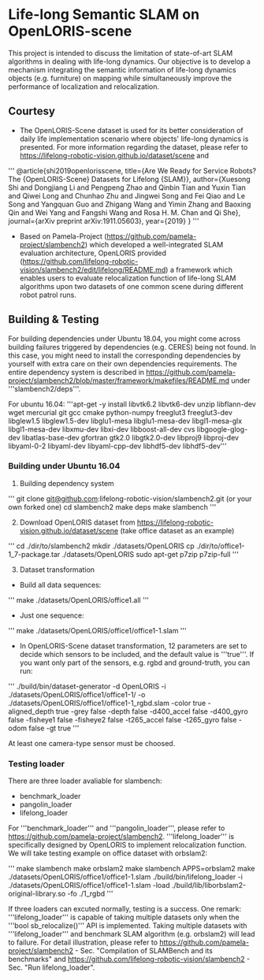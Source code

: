 # Life-long Semantic SLAM on OpenLORIS-scene #
This project is intended to discuss the limitation of state-of-art SLAM algorithms in dealing with life-long dynamics. Our objective is to develop a mechanism integrating the semantic information of life-long dynamics objects (e.g. furniture) on mapping while simultaneously improve the performance of localization and relocalization.

## Courtesy ##
* The OpenLORIS-Scene dataset is used for its better consideration of daily life implementation scenario where objects' life-long dynamics is presented. For more information regarding the dataset, please refer to https://lifelong-robotic-vision.github.io/dataset/scene and 

'''
@article{shi2019openlorisscene,
    title={Are We Ready for Service Robots? The {OpenLORIS-Scene} Datasets for Lifelong {SLAM}},
    author={Xuesong Shi and Dongjiang Li and Pengpeng Zhao and Qinbin Tian and Yuxin Tian and Qiwei Long and Chunhao Zhu and Jingwei Song and Fei Qiao and Le Song and Yangquan Guo and Zhigang Wang and Yimin Zhang and Baoxing Qin and Wei Yang and Fangshi Wang and Rosa H. M. Chan and Qi She},
    journal={arXiv preprint arXiv:1911.05603},
    year={2019}
}
'''

* Based on Pamela-Project (https://github.com/pamela-project/slambench2) which developed a well-integrated SLAM evaluation architecture, OpenLORIS provided (https://github.com/lifelong-robotic-vision/slambench2/edit/lifelong/README.md) a framework which enables users to evaluate relocalization function of life-long SLAM algorithms upon two datasets of one common scene during different robot patrol runs. 

## Building & Testing ##

For building dependencies under Ubuntu 18.04, you might come across building failures triggered by dependencies (e.g. CERES) being not found. In this case, you might need to install the corresponding dependencies by yourself with extra care on their own dependencies requirements. The entire dependency system is described in https://github.com/pamela-project/slambench2/blob/master/framework/makefiles/README.md under '''slambench2/deps'''.

For ubuntu 16.04:
'''apt-get -y install libvtk6.2 libvtk6-dev unzip libflann-dev wget mercurial git gcc cmake python-numpy freeglut3 freeglut3-dev libglew1.5 libglew1.5-dev libglu1-mesa libglu1-mesa-dev libgl1-mesa-glx libgl1-mesa-dev libxmu-dev libxi-dev  libboost-all-dev cvs libgoogle-glog-dev libatlas-base-dev gfortran  gtk2.0 libgtk2.0-dev libproj9 libproj-dev libyaml-0-2 libyaml-dev libyaml-cpp-dev libhdf5-dev libhdf5-dev'''

### Building under Ubuntu 16.04 ###

1. Building dependency system

'''
git clone git@github.com:lifelong-robotic-vision/slambench2.git (or your own forked one)
cd slambench2
make deps
make slambench
'''

2. Download OpenLORIS dataset from https://lifelong-robotic-vision.github.io/dataset/scene (take office dataset as an example)

'''
cd ./dir/to/slambench2
mkdir ./datasets/OpenLORIS
cp ./dir/to/office1-1_7-package.tar ./datasets/OpenLORIS
sudo apt-get p7zip p7zip-full
'''

3. Dataset transformation

* Build all data sequences:

'''
make ./datasets/OpenLORIS/office1.all
'''

* Just one sequence:

'''
make ./datasets/OpenLORIS/office1/office1-1.slam
'''

* In  OpenLORIS-Scene dataset transformation, 12 parameters are set to decide which sensors to be included, and the default value is '''true'''. If you want only part of the sensors, e.g. rgbd and ground-truth, you can run:

'''
./build/bin/dataset-generator -d OpenLORIS -i ./datasets/OpenLORIS/office1/office1-1/ -o ./datasets/OpenLORIS/office1/office1-1_rgbd.slam -color true -aligned_depth true -grey false -depth false -d400_accel false -d400_gyro false -fisheye1 false -fisheye2 false -t265_accel false -t265_gyro false -odom false -gt true
'''

At least one camera-type sensor must be choosed.

### Testing loader ###

There are three loader avaliable for slambench:
* benchmark_loader
* pangolin_loader
* lifelong_loader

For '''benchmark_loader''' and '''pangolin_loader''', please refer to https://github.com/pamela-project/slambench2. '''lifelong_loader''' is specifically designed by OpenLORIS to implement relocalization function. We will take testing example on office dataset with orbslam2:

'''
make slambench
make orbslam2
make slambench APPS=orbslam2
make ./datasets/OpenLORIS/office1/office1-1.slam
./build/bin/lifelong_loader -i ./datasets/OpenLORIS/office1/office1-1.slam -load ./build/lib/liborbslam2-original-library.so -fo ./1_rgbd
'''

If three loaders can excuted normally, testing is a success. One remark: '''lifelong_loader''' is capable of taking multiple datasets only when the '''bool sb_relocalize()''' API is implemented. Taking multiple datasets with '''lifelong_loader''' and benchmark SLAM algorithm (e.g. orbslam2) will lead to failure.
For detail illustration, please refer to https://github.com/pamela-project/slambench2 - Sec. "Compilation of SLAMBench and its benchmarks" and https://github.com/lifelong-robotic-vision/slambench2 - Sec. "Run lifelong_loader".
